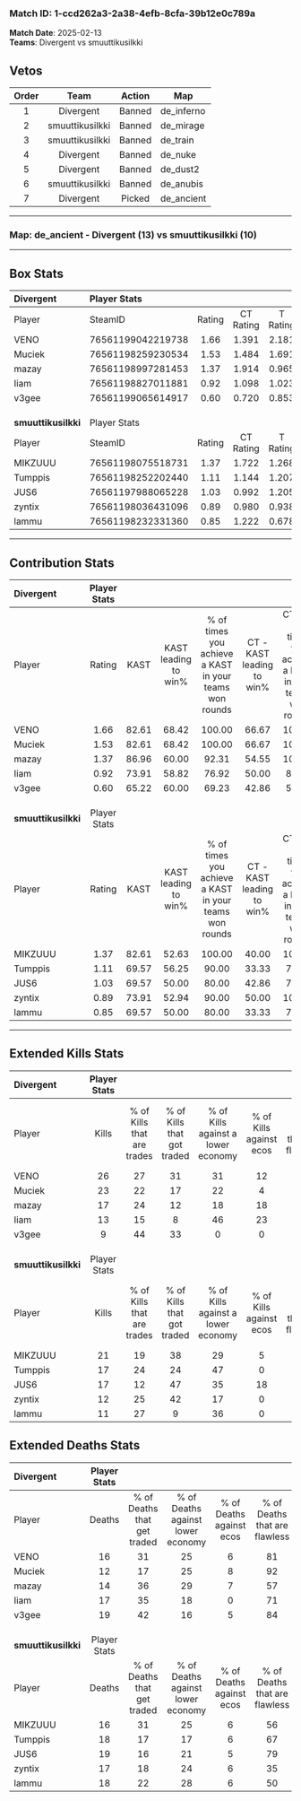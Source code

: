 ### Match ID: 1-ccd262a3-2a38-4efb-8cfa-39b12e0c789a  
**Match Date**: 2025-02-13  
**Teams**: Divergent vs smuuttikusilkki  

## Vetos  

| Order | Team | Action | Map |
| :---: | :--: | :----: | --- |
| 1 | Divergent | Banned | de_inferno |
| 2 | smuuttikusilkki | Banned | de_mirage |
| 3 | smuuttikusilkki | Banned | de_train |
| 4 | Divergent | Banned | de_nuke |
| 5 | Divergent | Banned | de_dust2 |
| 6 | smuuttikusilkki | Banned | de_anubis |
| 7 | Divergent | Picked | de_ancient |

---  

### **Map**: de_ancient - Divergent (13) vs smuuttikusilkki (10)  
---  

## Box Stats  

| **Divergent**       | Player Stats      |        |           |          |       |       |       |         |        |      |     |
| :- | :- | :-: | :-: | :-: | :-: | :-: | :-: | :-: | :-: | :-: | :-: |
| Player              | SteamID           | Rating | CT Rating | T Rating | KAST  |  ADR  | Kills | Assists | Deaths | K/D  | HS% |
| VENO                | 76561199042219738 |  1.66  |   1.391   |  2.181   | 82.61 | 113.0 |  26   |    7    |   16   | 1.63 | 42  |
| Muciek              | 76561198259230534 |  1.53  |   1.484   |  1.691   | 82.61 | 86.7  |  23   |    1    |   12   | 1.92 | 39  |
| mazay               | 76561198997281453 |  1.37  |   1.914   |  0.965   | 86.96 | 97.9  |  17   |   10    |   14   | 1.21 | 88  |
| Iiam                | 76561198827011881 |  0.92  |   1.098   |  1.023   | 73.91 | 63.3  |  13   |    5    |   17   | 0.76 | 53  |
| v3gee               | 76561199065614917 |  0.60  |   0.720   |  0.853   | 65.22 | 46.7  |   9   |    3    |   19   | 0.47 | 44  |
|                     |                   |        |           |          |       |       |       |         |        |      |     |
|                     |                   |        |           |          |       |       |       |         |        |      |     |
|                     |                   |        |           |          |       |       |       |         |        |      |     |
| **smuuttikusilkki** | Player Stats      |        |           |          |       |       |       |         |        |      |     |
| Player              | SteamID           | Rating | CT Rating | T Rating | KAST  |  ADR  | Kills | Assists | Deaths | K/D  | HS% |
| MIKZUUU             | 76561198075518731 |  1.37  |   1.722   |  1.268   | 82.61 | 82.4  |  21   |    5    |   16   | 1.31 | 42  |
| Tumppis             | 76561198252202440 |  1.11  |   1.144   |  1.207   | 69.57 | 86.7  |  17   |    9    |   18   | 0.94 | 52  |
| JUS6                | 76561197988065228 |  1.03  |   0.992   |  1.205   | 69.57 | 76.9  |  17   |    4    |   19   | 0.89 | 64  |
| zyntix              | 76561198036431096 |  0.89  |   0.980   |  0.938   | 73.91 | 62.5  |  12   |    7    |   17   | 0.71 | 41  |
| lammu               | 76561198232331360 |  0.85  |   1.222   |  0.678   | 69.57 | 73.8  |  11   |   10    |   18   | 0.61 | 54  |
---  

## Contribution Stats  

| **Divergent**       | Player Stats |       |                      |                                                        |                           |                                                             |                          |                                                            |
| :- | :-: | :-: | :-: | :-: | :-: | :-: | :-: | :-: |
| Player              |    Rating    | KAST  | KAST leading to win% | % of times you achieve a KAST in your teams won rounds | CT - KAST leading to win% | CT - % of times you achieve a KAST in your teams won rounds | T - KAST leading to win% | T - % of times you achieve a KAST in your teams won rounds |
| VENO                |     1.66     | 82.61 |        68.42         |                         100.00                         |           66.67           |                           100.00                            |          70.00           |                           100.00                           |
| Muciek              |     1.53     | 82.61 |        68.42         |                         100.00                         |           66.67           |                           100.00                            |          70.00           |                           100.00                           |
| mazay               |     1.37     | 86.96 |        60.00         |                         92.31                          |           54.55           |                           100.00                            |          66.67           |                           85.71                            |
| Iiam                |     0.92     | 73.91 |        58.82         |                         76.92                          |           50.00           |                            83.33                            |          71.43           |                           71.43                            |
| v3gee               |     0.60     | 65.22 |        60.00         |                         69.23                          |           42.86           |                            50.00                            |          75.00           |                           85.71                            |
|                     |              |       |                      |                                                        |                           |                                                             |                          |                                                            |
|                     |              |       |                      |                                                        |                           |                                                             |                          |                                                            |
|                     |              |       |                      |                                                        |                           |                                                             |                          |                                                            |
| **smuuttikusilkki** | Player Stats |       |                      |                                                        |                           |                                                             |                          |                                                            |
| Player              |    Rating    | KAST  | KAST leading to win% | % of times you achieve a KAST in your teams won rounds | CT - KAST leading to win% | CT - % of times you achieve a KAST in your teams won rounds | T - KAST leading to win% | T - % of times you achieve a KAST in your teams won rounds |
| MIKZUUU             |     1.37     | 82.61 |        52.63         |                         100.00                         |           40.00           |                           100.00                            |          66.67           |                           100.00                           |
| Tumppis             |     1.11     | 69.57 |        56.25         |                         90.00                          |           33.33           |                            75.00                            |          85.71           |                           100.00                           |
| JUS6                |     1.03     | 69.57 |        50.00         |                         80.00                          |           42.86           |                            75.00                            |          55.56           |                           83.33                            |
| zyntix              |     0.89     | 73.91 |        52.94         |                         90.00                          |           50.00           |                           100.00                            |          55.56           |                           83.33                            |
| lammu               |     0.85     | 69.57 |        50.00         |                         80.00                          |           33.33           |                            75.00                            |          71.43           |                           83.33                            |
---  

## Extended Kills Stats  

| **Divergent**       | Player Stats |                            |                            |                                    |                         |                              |                                 |                                       |                    |           |
| :- | :-: | :-: | :-: | :-: | :-: | :-: | :-: | :-: | :-: | :-: |
| Player              |    Kills     | % of Kills that are trades | % of Kills that got traded | % of Kills against a lower economy | % of Kills against ecos | % of Kills that are flawless | % of Kills that are close duels | % of Kills that are assisted by flash | Pistol Round Kills | AWP Kills |
| VENO                |      26      |             27             |             31             |                 31                 |           12            |              58              |               12                |                  12                   |         1          |     3     |
| Muciek              |      23      |             22             |             17             |                 22                 |            4            |              65              |               13                |                   9                   |         8          |     1     |
| mazay               |      17      |             24             |             12             |                 18                 |           18            |              47              |                0                |                   0                   |         0          |     5     |
| Iiam                |      13      |             15             |             8              |                 46                 |           23            |              62              |               15                |                   0                   |         1          |     0     |
| v3gee               |      9       |             44             |             33             |                 0                  |            0            |              56              |               11                |                   0                   |         0          |     1     |
|                     |              |                            |                            |                                    |                         |                              |                                 |                                       |                    |           |
|                     |              |                            |                            |                                    |                         |                              |                                 |                                       |                    |           |
|                     |              |                            |                            |                                    |                         |                              |                                 |                                       |                    |           |
| **smuuttikusilkki** | Player Stats |                            |                            |                                    |                         |                              |                                 |                                       |                    |           |
| Player              |    Kills     | % of Kills that are trades | % of Kills that got traded | % of Kills against a lower economy | % of Kills against ecos | % of Kills that are flawless | % of Kills that are close duels | % of Kills that are assisted by flash | Pistol Round Kills | AWP Kills |
| MIKZUUU             |      21      |             19             |             38             |                 29                 |            5            |              67              |               10                |                   5                   |         0          |     3     |
| Tumppis             |      17      |             24             |             24             |                 47                 |            0            |              88              |                0                |                  12                   |         0          |     1     |
| JUS6                |      17      |             12             |             47             |                 35                 |           18            |              71              |                0                |                   0                   |         3          |     2     |
| zyntix              |      12      |             25             |             42             |                 17                 |            0            |              75              |                8                |                   0                   |         0          |     1     |
| lammu               |      11      |             27             |             9              |                 36                 |            0            |              73              |                0                |                   0                   |         0          |     0     |
## Extended Deaths Stats  

| **Divergent**       | Player Stats |                             |                                   |                          |                               |                            |                           |               |
| :- | :-: | :-: | :-: | :-: | :-: | :-: | :-: | :-: |
| Player              |    Deaths    | % of Deaths that get traded | % of Deaths against lower economy | % of Deaths against ecos | % of Deaths that are flawless | % of Deaths that are close | % of Deaths while blinded | Deaths to AWP |
| VENO                |      16      |             31              |                25                 |            6             |              81               |             6              |             0             |       0       |
| Muciek              |      12      |             17              |                25                 |            8             |              92               |             0              |             8             |       0       |
| mazay               |      14      |             36              |                29                 |            7             |              57               |             7              |             7             |       0       |
| Iiam                |      17      |             35              |                18                 |            0             |              71               |             6              |             0             |       2       |
| v3gee               |      19      |             42              |                16                 |            5             |              84               |             0              |             5             |       1       |
|                     |              |                             |                                   |                          |                               |                            |                           |               |
|                     |              |                             |                                   |                          |                               |                            |                           |               |
|                     |              |                             |                                   |                          |                               |                            |                           |               |
| **smuuttikusilkki** | Player Stats |                             |                                   |                          |                               |                            |                           |               |
| Player              |    Deaths    | % of Deaths that get traded | % of Deaths against lower economy | % of Deaths against ecos | % of Deaths that are flawless | % of Deaths that are close | % of Deaths while blinded | Deaths to AWP |
| MIKZUUU             |      16      |             31              |                25                 |            6             |              56               |             0              |             6             |       3       |
| Tumppis             |      18      |             17              |                17                 |            6             |              67               |             17             |             6             |       3       |
| JUS6                |      19      |             16              |                21                 |            5             |              79               |             5              |             5             |       0       |
| zyntix              |      17      |             18              |                24                 |            6             |              35               |             12             |             0             |       2       |
| lammu               |      18      |             22              |                28                 |            6             |              50               |             17             |            11             |       2       |
